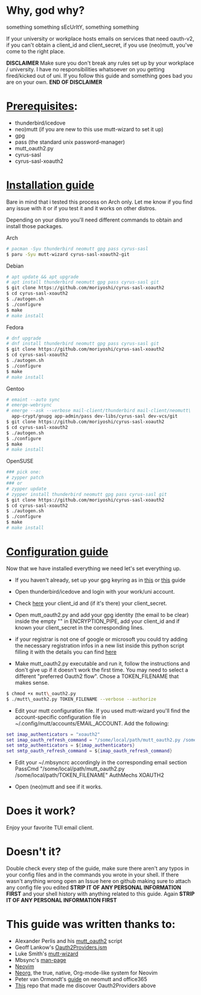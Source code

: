# Why, god why?

something something sEcUrItY, something something

If your university or workplace hosts emails on services that need oauth-v2,
if you can't obtain a client\_id and client\_secret,
if you use (neo)mutt,
you've come to the right place.

**DISCLAIMER**
Make sure you don't break any rules set up by your workplace / university.
I have no responsibilities whatsoever on you getting fired/kicked out of uni.
If you follow this guide and something goes bad you are on your own.
**END OF DISCLAIMER**


# <u>Prerequisites</u>:

- thunderbird/icedove
- neo)mutt (if you are new to this use mutt-wizard to set it up)
- gpg
- pass (the standard unix password-manager)
- mutt\_oauth2.py
- cyrus-sasl
- cyrus-sasl-xoauth2


# <u>Installation guide</u>

Bare in mind that i tested this process on Arch only.
  Let me know if you find any issue with it
  or if you test it and it works on other distros.

Depending on your distro you'll need different commands to obtain
and install those packages.

Arch
```sh
# pacman -Syu thunderbird neomutt gpg pass cyrus-sasl
$ paru -Syu mutt-wizard cyrus-sasl-xoauth2-git
```

Debian
```sh
# apt update && apt upgrade
# apt install thunderbird neomutt gpg pass cyrus-sasl git
$ git clone https://github.com/moriyoshi/cyrus-sasl-xoauth2
$ cd cyrus-sasl-xoauth2
$ ./autogen.sh
$ ./configure
$ make
# make install
```

Fedora
```sh
# dnf upgrade
# dnf install thunderbird neomutt gpg pass cyrus-sasl git
$ git clone https://github.com/moriyoshi/cyrus-sasl-xoauth2
$ cd cyrus-sasl-xoauth2
$ ./autogen.sh
$ ./configure
$ make
# make install
```

Gentoo
```sh
# emaint --auto sync
# emerge-webrsync
# emerge --ask --verbose mail-client/thunderbird mail-client/neomutt\
  app-crypt/gnupg app-admin/pass dev-libs/cyrus-sasl dev-vcs/git
$ git clone https://github.com/moriyoshi/cyrus-sasl-xoauth2
$ cd cyrus-sasl-xoauth2
$ ./autogen.sh
$ ./configure
$ make
# make install
```

OpenSUSE
```sh
### pick one:
# zypper patch
### or
# zypper update
# zypper install thunderbird neomutt gpg pass cyrus-sasl git
$ git clone https://github.com/moriyoshi/cyrus-sasl-xoauth2
$ cd cyrus-sasl-xoauth2
$ ./autogen.sh
$ ./configure
$ make
# make install
```


# <u>Configuration guide</u>

Now that we have installed everything we need let's set everything up.

- If you haven't already, set up your gpg keyring as in [this](https://wiki.archlinux.org/title/GnuPG) or [this](https://wiki.gentoo.org/wiki/GnuPG) guide

- Open thunderbird/icedove and login with your work/uni account.

- Check [here](https://hg.mozilla.org/comm-central/file/tip/mailnews/base/src/OAuth2Providers.jsm) your client\_id and (if it's there) your client\_secret.

- Open mutt\_oauth2.py and add your gpg identity (the email to be clear)
  inside the empty "" in ENCRYPTION\_PIPE,
  add your client\_id and if known your client\_secret in the corresponding lines.

- if your registrar is not one of google or microsoft you could try adding the
  necessary registration infos in a new list inside this python script filling it
  with the details you can find [here](https://hg.mozilla.org/comm-central/file/tip/mailnews/base/src/OAuth2Providers.jsm)

- Make mutt\_oauth2.py executable and run it, follow the instructions and don't
  give up if it doesn't work the first time. You may need to select a different
  "preferred Oauth2 flow". Chose a TOKEN\_FILENAME that makes sense.
```sh
$ chmod +x mutt\_oauth2.py
$ ./mutt\_oauth2.py TOKEN_FILENAME --verbose --authorize
```

- Edit your mutt configuration file. If you used mutt-wizard you'll find the account-specific
  configuration file in ~/.config/mutt/accounts/EMAIL\_ACCOUNT.
  Add the following:
```lua
set imap_authenticators = "xoauth2"
set imap_oauth_refresh_command = "/some/local/path/mutt_oauth2.py /some/local/path/TOKEN_FILENAME"
set smtp_authenticators = ${imap_authenticators}
set smtp_oauth_refresh_command = ${imap_oauth_refresh_command}
```

- Edit your ~/.mbsyncrc accordingly in the corresponding email section
  PassCmd "/some/local/path/mutt\_oauth2.py /some/local/path/TOKEN\_FILENAME"
  AuthMechs XOAUTH2

- Open (neo)mutt and see if it works.


# Does it work?

Enjoy your favorite TUI email client.


# Doesn't it?

Double check every step of the guide, make sure there aren't any typos in your
config files and in the commands you wrote in your shell.
If there wasn't anything wrong open an Issue here on github making sure to
attach any config file you edited **STRIP IT OF ANY PERSONAL INFORMATION FIRST**
and your shell history with anything related to this guide.
Again **STRIP IT OF ANY PERSONAL INFORMATION FIRST**


# This guide was written thanks to:

- Alexander Perlis and his [mutt\_oauth2](https://gitlab.com/muttmua/mutt/-/blob/master/contrib/mutt_oauth2.py) script
- Geoff Lankow's [Oauth2Providers.jsm](https://hg.mozilla.org/comm-central/file/tip/mailnews/base/src/OAuth2Providers.jsm)
- Luke Smith's [mutt-wizard](https://muttwizard.com/)
- Mbsync's [man-page](https://manpages.org/mbsync)
- [Neovim](https://neovim.io/)
- [Neorg](https://github.com/nvim-neorg/neorg), the true, native, Org-mode-like system for Neovim
- Peter van Ormondt's [guide](https://www.vanormondt.net/~peter/blog/2021-03-16-mutt-office365-mfa.html) on neomutt and office365
- [This](https://github.com/UvA-FNWI/M365-IMAP) repo that made me discover Oauth2Providers above
